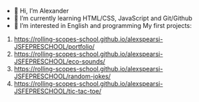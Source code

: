 - 👋 Hi, I’m Alexander
- 🌱 I’m currently learning HTML/CSS, JavaScript and Git/Github
- 👀 I’m interested in English and programming
My first projects:
1. https://rolling-scopes-school.github.io/alexspearsi-JSFEPRESCHOOL/portfolio/
2. https://rolling-scopes-school.github.io/alexspearsi-JSFEPRESCHOOL/eco-sounds/
3. https://rolling-scopes-school.github.io/alexspearsi-JSFEPRESCHOOL/random-jokes/
4. https://rolling-scopes-school.github.io/alexspearsi-JSFEPRESCHOOL/tic-tac-toe/
